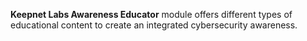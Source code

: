 **Keepnet Labs Awareness Educator** module offers different types of educational content to create an integrated cybersecurity awareness.